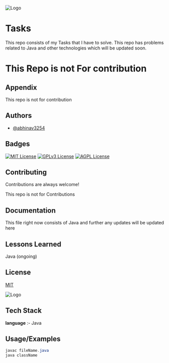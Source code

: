 
![Logo](https://static.javatpoint.com/core/images/java-logo1.png)


# Tasks

This repo consists of my Tasks that I have to solve.
This repo has problems related to Java and other technologies which will be updated soon.
# This Repo is not For contribution
## Appendix

This repo is not for contribution


## Authors

- [@abhinav3254](https://www.github.com/abhinav3254)


## Badges

[![MIT License](https://img.shields.io/badge/License-MIT-green.svg)](https://choosealicense.com/licenses/mit/)
[![GPLv3 License](https://img.shields.io/badge/License-GPL%20v3-yellow.svg)](https://opensource.org/licenses/)
[![AGPL License](https://img.shields.io/badge/license-AGPL-blue.svg)](http://www.gnu.org/licenses/agpl-3.0)


## Contributing

Contributions are always welcome!

This repo is not for Contributions


## Documentation

This file right now consists of Java and further any updates will be updated here


## Lessons Learned

Java (ongoing)

## License

[MIT](https://choosealicense.com/licenses/mit/)


![Logo](https://static.javatpoint.com/core/images/java-logo1.png)


## Tech Stack

**language** :-  Java


## Usage/Examples

```java
javac fileName.java
java className

